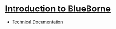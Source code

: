 # [Introduction to BlueBorne](https://www.armis.com/research/blueborne/)

- [Technical Documentation](./wp-blueborne-bluetooth-vulnerabilities-en.pdf)
